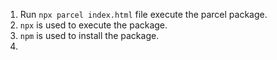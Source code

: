 ﻿1. Run `npx parcel index.html` file execute the parcel package.
2. `npx` is used to execute the package.
3. `npm` is used to install the package.
4. 